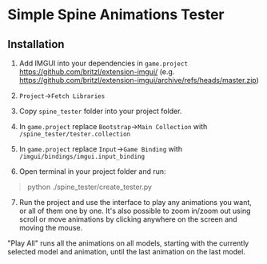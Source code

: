 # Simple Spine Animations Tester

## Installation

1. Add IMGUI into your dependencies in `game.project` https://github.com/britzl/extension-imgui/ (e.g. https://github.com/britzl/extension-imgui/archive/refs/heads/master.zip)

2. `Project`->`Fetch Libraries`

3. Copy `spine_tester` folder into your project folder.

4. In `game.project` replace `Bootstrap`->`Main Collection` with `/spine_tester/tester.collection`

5. In `game.project` replace `Input`->`Game Binding` with `/imgui/bindings/imgui.input_binding`

6. Open terminal in your project folder and run:

>python ./spine_tester/create_tester.py

7. Run the project and use the interface to play any animations you want, or all of them one by one.
It's also possible to zoom in/zoom out using scroll or move animations by clicking anywhere on the screen and moving the mouse.

"Play All" runs all the animations on all models, starting with the currently selected model and animation, until the last animation on the last model.
